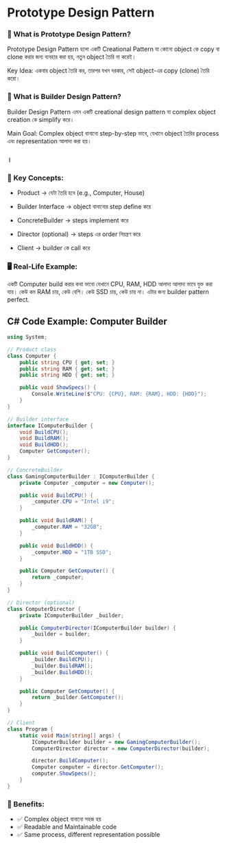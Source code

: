 # Prototype Design Pattern

### 🧠 What is Prototype Design Pattern?

Prototype Design Pattern হলো একটি Creational Pattern যা কোনো object কে copy বা clone করার জন্য ব্যবহার করা হয়, নতুন object তৈরি না করেই।

Key Idea:
একবার object তৈরি কর, তারপর যখন দরকার, সেই object-এর copy (clone) তৈরি করো।

### 🧱 What is Builder Design Pattern?

Builder Design Pattern এমন একটি creational design pattern যা complex object creation কে simplify করে।

Main Goal: Complex object বানানো step-by-step ভাবে, যেখানে object তৈরির process এবং representation আলাদা করা হয়।

### ।

### 🧰 Key Concepts:

- Product → যেটা তৈরি হবে (e.g., Computer, House)

- Builder Interface → object বানানোর step define করে

- ConcreteBuilder → steps implement করে

- Director (optional) → steps এর order নিয়ন্ত্রণ করে

- Client → builder কে call করে

### 🖥️ Real-Life Example:

একটি Computer build করার কথা ভাবো যেখানে CPU, RAM, HDD আলাদা আলাদা ভাবে যুক্ত করা যায়। কেউ কম RAM চায়, কেউ বেশি। কেউ SSD চায়, কেউ চায় না। এটার জন্য builder pattern perfect.

## C# Code Example: Computer Builder

```cs
using System;

// Product class
class Computer {
    public string CPU { get; set; }
    public string RAM { get; set; }
    public string HDD { get; set; }

    public void ShowSpecs() {
        Console.WriteLine($"CPU: {CPU}, RAM: {RAM}, HDD: {HDD}");
    }
}

// Builder interface
interface IComputerBuilder {
    void BuildCPU();
    void BuildRAM();
    void BuildHDD();
    Computer GetComputer();
}

// ConcreteBuilder
class GamingComputerBuilder : IComputerBuilder {
    private Computer _computer = new Computer();

    public void BuildCPU() {
        _computer.CPU = "Intel i9";
    }

    public void BuildRAM() {
        _computer.RAM = "32GB";
    }

    public void BuildHDD() {
        _computer.HDD = "1TB SSD";
    }

    public Computer GetComputer() {
        return _computer;
    }
}

// Director (optional)
class ComputerDirector {
    private IComputerBuilder _builder;

    public ComputerDirector(IComputerBuilder builder) {
        _builder = builder;
    }

    public void BuildComputer() {
        _builder.BuildCPU();
        _builder.BuildRAM();
        _builder.BuildHDD();
    }

    public Computer GetComputer() {
        return _builder.GetComputer();
    }
}

// Client
class Program {
    static void Main(string[] args) {
        IComputerBuilder builder = new GamingComputerBuilder();
        ComputerDirector director = new ComputerDirector(builder);

        director.BuildComputer();
        Computer computer = director.GetComputer();
        computer.ShowSpecs();
    }
}


```

### 🧠 Benefits:

- ✅ Complex object বানানো সহজ হয়
- ✅ Readable and Maintainable code
- ✅ Same process, different representation possible
